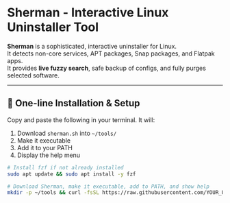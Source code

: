 # Sherman - Interactive Linux Uninstaller Tool

**Sherman** is a sophisticated, interactive uninstaller for Linux.  
It detects non-core services, APT packages, Snap packages, and Flatpak apps.  
It provides **live fuzzy search**, safe backup of configs, and fully purges selected software.

---

## 🚀 One-line Installation & Setup

Copy and paste the following in your terminal. It will:

1. Download `sherman.sh` into `~/tools/`
2. Make it executable
3. Add it to your PATH
4. Display the help menu

```bash
# Install fzf if not already installed
sudo apt update && sudo apt install -y fzf

# Download Sherman, make it executable, add to PATH, and show help
mkdir -p ~/tools && curl -fsSL https://raw.githubusercontent.com/YOUR_USERNAME/sherman/main/sherman.sh -o ~/tools/sherman.sh && chmod +x ~/tools/sherman.sh && echo 'export PATH=$PATH:~/tools' >> ~/.bashrc && source ~/.bashrc && sherman.sh --help
